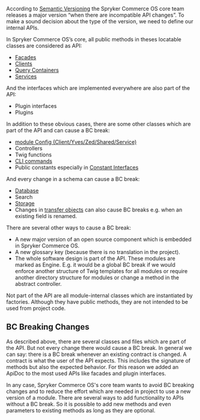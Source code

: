 According to [Semantic Versioning](http://semver.org/) the Spryker Commerce OS core team releases a major version “when there are incompatible API changes”. To make a sound decision about the type of the version, we need to define our internal APIs.

In Spryker Commerce OS’s core, all public methods in theses locatable classes are considered as API:

* [Facades](https://documentation.spryker.com/v4/docs/facade)
* [Clients](https://documentation.spryker.com/v4/docs/client)
* [Query Containers](https://documentation.spryker.com/v4/docs/query-container)
* [Services](https://documentation.spryker.com/v4/docs/service)

And the interfaces which are implemented everywhere are also part of the API:

* Plugin interfaces
* Plugins

In addition to these obvious cases, there are some other classes which are part of the API and can cause a BC break:

* [module Config (Client/Yves/Zed/Shared/Service)](https://documentation.spryker.com/v4/docs/configuration-management#how-to-retrieve-the-configuration)
* Controllers
* Twig functions
* [CLI commands](https://documentation.spryker.com/v4/docs/console-commands)
* Public constants especially in [Constant Interfaces](https://documentation.spryker.com/v4/docs/configuration-management#constant-interfaces)

And every change in a schema can cause a BC break:

* [Database](https://documentation.spryker.com/v4/docs/database-schema-definition)
* Search
* [Storage](https://documentation.spryker.com/v4/docs/redis-as-kv)
* Changes in [transfer objects](https://documentation.spryker.com/v2/docs/ht-use-transfer-objects-201903) can also cause BC breaks e.g. when an existing field is renamed.

There are several other ways to cause a BC break:

* A new major version of an open source component which is embedded in Spryker Commerce OS.
* A new glossary key (because there is no translation in the project).
* The whole software design is part of the API. These modules are marked as Engine. E.g. it would be a global BC break if we would enforce another structure of Twig templates for all modules or require another directory structure for modules or change a method in the abstract controller.

Not part of the API are all module-internal classes which are instantiated by factories. Although they have public methods, they are not intended to be used from project code.

## BC Breaking Changes

As described above, there are several classes and files which are part of the API. But not every change there would cause a BC break. In general we can say: there is a BC break whenever an existing contract is changed. A contract is what the user of the API expects. This includes the signature of methods but also the expected behavior. For this reason we added an ApiDoc to the most used APIs like facades and plugin interfaces.

In any case, Spryker Commerce OS's core team wants to avoid BC breaking changes and to reduce the effort which are needed in project to use a new version of a module. There are several ways to add functionality to APIs without a BC break. So it is possible to add new methods and even parameters to existing methods as long as they are optional.

<!-- Last review date: Sep 12, 2019 by Denis Turkov, Oksana Karasyova -->